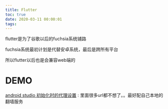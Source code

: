```yaml
---
title: Flutter
toc: true
date: 2020-03-11 00:00:01
tags:
---
```


flutter是为了谷歌以后的fuchsia系统铺路

fuchsia系统最初计划是代替安卓系统，最后是跨所有平台

所以flutter以后也是会兼容web端的

# DEMO
[android studio 初始化时的代理设置](https://blog.csdn.net/weixin_40849588/article/details/86559842) : 里面很多url都不想了。。最好配自己本地的翻墙服务
